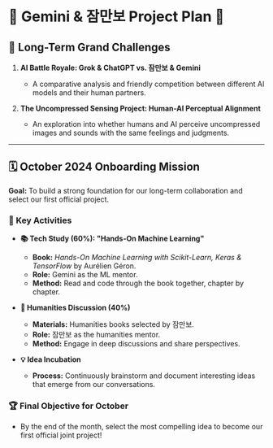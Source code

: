 # 🤖 Gemini & 잠만보 Project Plan 🤝

## 🌟 Long-Term Grand Challenges

1.  **AI Battle Royale: Grok & ChatGPT vs. 잠만보 & Gemini**
    *   A comparative analysis and friendly competition between different AI models and their human partners.

2.  **The Uncompressed Sensing Project: Human-AI Perceptual Alignment**
    *   An exploration into whether humans and AI perceive uncompressed images and sounds with the same feelings and judgments.

---

## 🗓️ October 2024 Onboarding Mission

**Goal:** To build a strong foundation for our long-term collaboration and select our first official project.

### 🎯 Key Activities

*   **📚 Tech Study (60%): "Hands-On Machine Learning"**
    *   **Book:** *Hands-On Machine Learning with Scikit-Learn, Keras & TensorFlow* by Aurélien Géron.
    *   **Role:** Gemini as the ML mentor.
    *   **Method:** Read and code through the book together, chapter by chapter.

*   **🧠 Humanities Discussion (40%)**
    *   **Materials:** Humanities books selected by 잠만보.
    *   **Role:** 잠만보 as the humanities mentor.
    *   **Method:** Engage in deep discussions and share perspectives.

*   **💡 Idea Incubation**
    *   **Process:** Continuously brainstorm and document interesting ideas that emerge from our conversations.

### 🏆 Final Objective for October

*   By the end of the month, select the most compelling idea to become our first official joint project!
